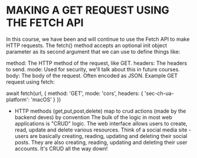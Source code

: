 # MAKING A GET REQUEST USING THE FETCH API
In this course, we have been and will continue to use the Fetch API to make HTTP requests. The fetch() method accepts an optional init object parameter as its second argument that we can use to define things like:

method: The HTTP method of the request, like GET.
headers: The headers to send.
mode: Used for security, we'll talk about this in future courses.
body: The body of the request. Often encoded as JSON.
Example GET request using fetch:

await fetch(url, {
  method: 'GET',
  mode: 'cors',
  headers: {
    'sec-ch-ua-platform': 'macOS'
  }
})

* HTTP methods (get,put,post,delete) map to crud actions (made by the backend deves) by convention
The bulk of the logic in most web applications is "CRUD" logic. The web interface allows users to create, read, update and delete various resources. Think of a social media site - users are basically creating, reading, updating and deleting their social posts. They are also creating, reading, updating and deleting their user accounts. It's CRUD all the way down!

